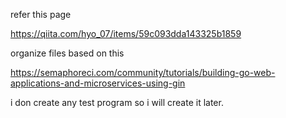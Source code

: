 refer this page

https://qiita.com/hyo_07/items/59c093dda143325b1859

organize files based on this

https://semaphoreci.com/community/tutorials/building-go-web-applications-and-microservices-using-gin

i don create any test program so i will create it later.

